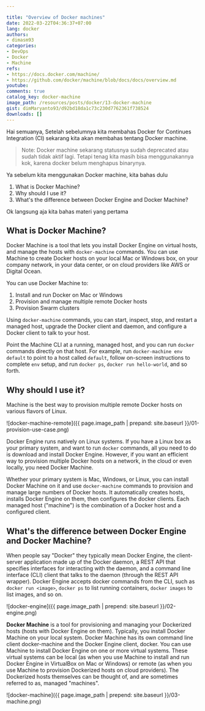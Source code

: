 ```yaml
---

title: "Overview of Docker machines"
date: 2022-03-22T04:36:37+07:00
lang: docker
authors:
- dimasm93
categories:
- DevOps
- Docker
- Machine
refs: 
- https://docs.docker.com/machine/
- https://github.com/docker/machine/blob/docs/docs/overview.md
youtube: 
comments: true
catalog_key: docker-machine
image_path: /resources/posts/docker/13-docker-machine
gist: dimMaryanto93/d92bd18da1c73c230d7762361f738524
downloads: []
---
```


Hai semuanya, Setelah sebelumnya kita membahas Docker for Continues Integration (CI) sekarang kita akan membahas tentang Docker machine.

> Note: Docker machine sekarang statusnya sudah deprecated atau sudah tidak aktif lagi. Tetapi tenag kita masih bisa menggunakannya kok, karena docker belum menghapus binarynya.

Ya sebelum kita menggunakan Docker machine, kita bahas dulu 

1. What is Docker Machine?
2. Why should I use it?
3. What's the difference between Docker Engine and Docker Machine?

Ok langsung aja kita bahas materi yang pertama

<!--more-->

## What is Docker Machine?

Docker Machine is a tool that lets you install Docker Engine on virtual hosts, and manage the hosts with `docker-machine` commands. You can use Machine to create Docker hosts on your local Mac or Windows box, on your company network, in your data center, or on cloud providers like AWS or Digital Ocean.

You can use Docker Machine to:

1. Install and run Docker on Mac or Windows
2. Provision and manage multiple remote Docker hosts
3. Provision Swarm clusters

Using `docker-machine` commands, you can start, inspect, stop, and restart a managed host, upgrade the Docker client and daemon, and configure a Docker client to talk to your host.

Point the Machine CLI at a running, managed host, and you can run `docker` commands directly on that host. For example, run `docker-machine env default` to point to a host called `default`, follow on-screen instructions to complete `env` setup, and run `docker ps`, `docker run hello-world`, and so forth.

## Why should I use it?

Machine is the best way to provision multiple remote Docker hosts on various flavors of Linux. 

![docker-machine-remote]({{ page.image_path | prepand: site.baseurl }}/01-provision-use-case.png)

Docker Engine runs natively on Linux systems. If you have a Linux box as your primary system, and want to run `docker` commands, all you need to do is download and install Docker Engine. However, if you want an efficient way to provision multiple Docker hosts on a network, in the cloud or even locally, you need Docker Machine.

Whether your primary system is Mac, Windows, or Linux, you can install Docker Machine on it and use `docker-machine` commands to provision and manage large numbers of Docker hosts. It automatically creates hosts, installs Docker Engine on them, then configures the docker clients. Each managed host ("machine") is the combination of a Docker host and a configured client.

## What's the difference between Docker Engine and Docker Machine?

When people say "Docker" they typically mean Docker Engine, the client-server application made up of the Docker daemon, a REST API that specifies interfaces for interacting with the daemon, and a command line interface (CLI) client that talks to the daemon (through the REST API wrapper). Docker Engine accepts docker commands from the CLI, such as `docker run <image>`, `docker ps` to list running containers, `docker images` to list images, and so on.

![docker-engine]({{ page.image_path | prepend: site.baseurl }}/02-engine.png)

**Docker Machine** is a tool for provisioning and managing your Dockerized hosts (hosts with Docker Engine on them). Typically, you install Docker Machine on your local system. Docker Machine has its own command line client docker-machine and the Docker Engine client, docker. You can use Machine to install Docker Engine on one or more virtual systems. These virtual systems can be local (as when you use Machine to install and run Docker Engine in VirtualBox on Mac or Windows) or remote (as when you use Machine to provision Dockerized hosts on cloud providers). The Dockerized hosts themselves can be thought of, and are sometimes referred to as, managed "machines".

![docker-machine]({{ page.image_path | prepend: site.baseurl }}/03-machine.png)